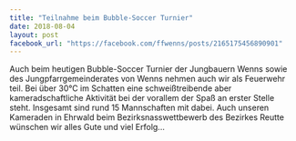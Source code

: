 ```yaml
---
title: "Teilnahme beim Bubble-Soccer Turnier"
date: 2018-08-04
layout: post
facebook_url: "https://facebook.com/ffwenns/posts/2165175456890901"
---
```


Auch beim heutigen Bubble-Soccer Turnier der Jungbauern Wenns sowie des Jungpfarrgemeinderates von Wenns nehmen auch wir als Feuerwehr teil. Bei über 30°C im Schatten eine schweißtreibende aber kameradschaftliche Aktivität bei der vorallem der Spaß an erster Stelle steht. Insgesamt sind rund 15 Mannschaften mit dabei. Auch unseren Kameraden in Ehrwald beim Bezirksnasswettbewerb des Bezirkes Reutte wünschen wir alles Gute und viel Erfolg...